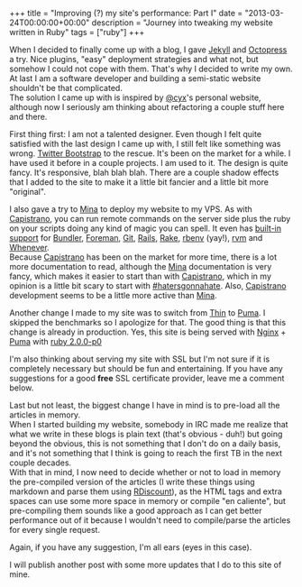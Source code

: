 +++
title = "Improving (?) my site's performance: Part I"
date = "2013-03-24T00:00:00+00:00"
description = "Journey into tweaking my website written in Ruby"
tags = ["ruby"]
+++

When I decided to finally come up with a blog, I gave [Jekyll] and [Octopress]
a try. Nice plugins, "easy" deployment strategies and what not, but somehow
I could not cope with them. That's why I decided to write my own. At last I
am a software developer and building a semi-static website shouldn't be that
complicated.  
The solution I came up with is inspired by [@cyx]'s personal website, although
now I seriously am thinking about refactoring a couple stuff here and there.

First thing first: I am not a talented designer. Even though I felt quite satisfied
with the last design I came up with, I still felt like something was wrong.
[Twitter Bootstrap] to the rescue. It's been on the market for a while. I have used
it before in a couple projects. I am used to it. The design is quite fancy. It's
responsive, blah blah blah. There are a couple shadow effects that I added to the
site to make it a little bit fancier and a little bit more "original".

I also gave a try to [Mina] to deploy my website to my VPS. As with [Capistrano],
you can run remote commands on the server side plus the ruby on your scripts
doing any kind of magic you can spell. It even has [built-in support] for [Bundler],
[Foreman], [Git], [Rails], [Rake], [rbenv] (yay!), [rvm] and [Whenever].  
Because [Capistrano] has been on the market for more time, there is a lot more
documentation to read, although the [Mina] documentation is very fancy, which
makes it easier to start than with [Capistrano], which in my opinion is a little
bit scary to start with [#hatersgonnahate]. Also, [Capistrano](https://github.com/capistrano/capistrano/commits/master)
development seems to be a little more active than [Mina](https://github.com/nadarei/mina/commits/master).

Another change I made to my site was to switch from [Thin] to [Puma]. I skipped
the benchmarks so I apologize for that. The good thing is that this change is
already in production. Yes, this site is being served with [Nginx] + [Puma]
with [ruby 2.0.0-p0]

I'm also thinking about serving my site with SSL but I'm not sure if it is completely
necessary but should be fun and entertaining. If you have any suggestions for
a good **free** SSL certificate provider, leave me a comment below.

Last but not least, the biggest change I have in mind is to pre-load all the articles
in memory.  
When I started building my website, somebody in IRC made me realize that what we
write in these blogs is plain text (that's obvious - duh!) but going beyond the
obvious, this is not something that I don't do on a daily basis, and it's not
something that I think is going to reach the first TB in the next couple decades.  
With that in mind, I now need to decide whether or not to load in memory the
pre-compiled version of the articles (I write these things using markdown and
parse them using [RDiscount]), as the HTML tags and extra spaces can use some more
space in memory or compile "en caliente", but pre-compiling them sounds like a
good approach as I can get better performance out of it because I wouldn't need
to compile/parse the articles for every single request.

Again, if you have any suggestion, I'm all ears (eyes in this case).

I will publish another post with some more updates that I do to this site of mine.

[Jekyll]: http://jekyllrb.com
[Octopress]: http://octopress.org
[@cyx]: https://github.com/cyx/cyrildavid.com
[Twitter Bootstrap]: http://twitter.github.com/bootstrap
[Mina]: http://nadarei.co/mina
[Capistrano]: http://capify.org
[#hatersgonnahate]: https://twitter.com/search?q=%23hatersgonnahate&src=typd
[built-in support]: https://github.com/nadarei/mina/tree/master/lib/mina
[Bundler]: http://gembundler.com
[Foreman]: http://ddollar.github.com/foreman
[Git]: http://git-scm.com
[Rake]: http://rake.rubyforge.org
[Rails]: http://rubyonrails.org
[rbenv]: https://github.com/sstephenson/rbenv
[rvm]: https://rvm.io
[Whenever]: https://github.com/javan/whenever
[Thin]: http://code.macournoyer.com/thin/
[Puma]: http://puma.io
[Nginx]: http://wiki.nginx.org
[ruby 2.0.0-p0]: http://www.ruby-lang.org/en/news/2013/02/24/ruby-2-0-0-p0-is-released/
[RDiscount]: https://github.com/rtomayko/rdiscount
